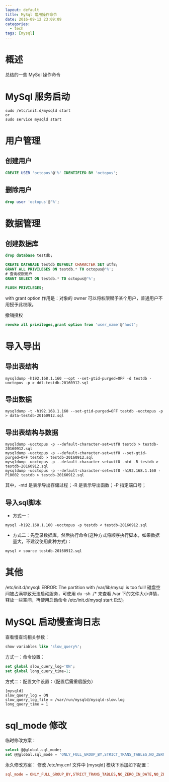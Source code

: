 ```yaml
---
layout: default
title: MySql 常用操作命令
date: 2016-09-12 23:09:09
categories:
  - tech
tags: [mysql]
---
```


# 概述

总结的一些 MySql 操作命令

# MySql 服务启动

```shell
sudo /etc/init.d/mysqld start
or
sudo service mysqld start
```

# 用户管理

## 创建用户

```sql
CREATE USER 'octopus'@'%' IDENTIFIED BY 'octopus';
```

## 删除用户

```sql
drop user 'octopus'@'%';
```

# 数据管理

## 创建数据库

```sql
drop database testdb;

CREATE DATABASE testdb DEFAULT CHARACTER SET utf8;
GRANT ALL PRIVILEGES ON testdb.* TO octopus@'%';
# 查询权限用户
GRANT SELECT ON testdb.* TO octopus@'%';

FLUSH PRIVILEGES;
```

with grant option 作用是：对象的 owner 可以将权限赋予某个用户，普通用户不用授予此权限。

撤销授权

```sql
revoke all privileges,grant option from 'user_name'@'host';
```

# 导入导出

## 导出表结构

```shell
mysqldump -h192.168.1.160 --opt --set-gtid-purged=OFF -d testdb -uoctopus -p > ddl-testdb-20160912.sql
```

## 导出数据

```shell
mysqldump -t -h192.168.1.160 --set-gtid-purged=OFF testdb -uoctopus -p > data-testdb-20160912.sql
```

## 导出表结构与数据

```shell
mysqldump -uoctopus -p --default-character-set=utf8 testdb > testdb-20160912.sql
mysqldump -uoctopus -p --default-character-set=utf8 --set-gtid-purged=OFF testdb > testdb-20160912.sql
mysqldump -uoctopus -p --default-character-set=utf8 -ntd -R testdb > testdb-20160912.sql
mysqldump -uoctopus -p --default-character-set=utf8 -h192.168.1.160 -P10002 testdb > testdb-20160912.sql
```

其中，-ntd 是表示导出存储过程；-R 是表示导出函数；-P 指定端口号；

## 导入sql脚本

- 方式一：

```shell
mysql -h192.168.1.160 -uoctopus -p testdb < testdb-20160912.sql
```

- 方式二：先登录数据库，然后执行命令(这种方式将顺序执行脚本，如果数据量大，不建议使用此种方式)：

```shell
mysql > source testdb-20160912.sql
```

# 其他

/etc/init.d/mysql: ERROR: The partition with /var/lib/mysql is too full!
磁盘空间被占满导致无法启动服务，可使用 du -sh ./* 来查看 /var 下的文件大小详情，释放一些空间，再使用启动命令 /etc/init.d/mysql start 启动。

# MySQL 启动慢查询日志

查看慢查询相关参数：

```sql
show variables like 'slow_query%';
```

方式一：命令设置：

```sql
set global slow_query_log='ON';
set global long_query_time=1;
```

方式二：配置文件设置：（配置后需重启服务）

```text
[mysqld]
slow_query_log = ON
slow_query_log_file = /var/run/mysqld/mysqld-slow.log
long_query_time = 1
```

# sql_mode 修改

临时修改方案：

```sql
select @@global.sql_mode;
set @@global.sql_mode = 'ONLY_FULL_GROUP_BY,STRICT_TRANS_TABLES,NO_ZERO_IN_DATE,NO_ZERO_DATE,ERROR_FOR_DIVISION_BY_ZERO,NO_AUTO_CREATE_USER,NO_ENGINE_SUBSTITUTION';
```

永久修改方案：
修改 /etc/my.cnf 文件中 [mysqld] 模块下添加如下配置：

```conf
sql_mode = ONLY_FULL_GROUP_BY,STRICT_TRANS_TABLES,NO_ZERO_IN_DATE,NO_ZERO_DATE,ERROR_FOR_DIVISION_BY_ZERO,NO_AUTO_CREATE_USER,NO_ENGINE_SUBSTITUTION
```
